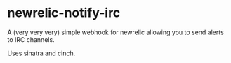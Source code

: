 # newrelic-notify-irc

A (very very very) simple webhook for newrelic allowing you to send alerts to IRC channels.

Uses sinatra and cinch.

